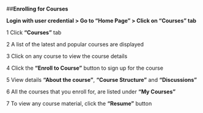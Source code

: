 ##**Enrolling for Courses**

**Login with user credential > Go to “Home Page” > Click on “Courses” tab**

1 Click **“Courses”** tab

2 A list of the latest and popular courses  are displayed

3 Click on any course to view the course details

4 Click the **“Enroll to Course”** button to sign up for the course

5 View details **“About the course”**, **“Course Structure”** and **“Discussions”** 

6 All the courses that you enroll for, are listed under **“My Courses”**

7 To view any course material, click the **“Resume”** button
